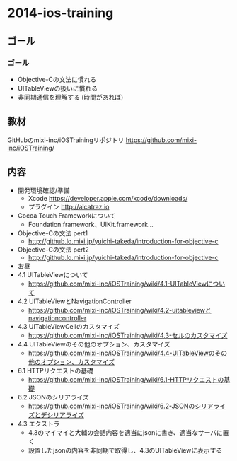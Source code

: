 # 2014-ios-training

## ゴール

### ゴール

* Objective-Cの文法に慣れる
* UITableViewの扱いに慣れる
* 非同期通信を理解する (時間があれば)

## 教材

GitHubのmixi-inc/iOSTrainingリポジトリ
https://github.com/mixi-inc/iOSTraining/

## 内容

* 開発環境確認/準備
    * Xcode https://developer.apple.com/xcode/downloads/
    * プラグイン http://alcatraz.io
* Cocoa Touch Frameworkについて
    * Foundation.framework、UIKit.framework...
* Objective-Cの文法 pert1
    * http://github.lo.mixi.jp/yuichi-takeda/introduction-for-objective-c
* Objective-Cの文法 pert2
    * http://github.lo.mixi.jp/yuichi-takeda/introduction-for-objective-c
* お昼
* 4.1 UITableViewについて
    *  https://github.com/mixi-inc/iOSTraining/wiki/4.1-UITableViewについて
* 4.2 UITableViewとNavigationController
    * https://github.com/mixi-inc/iOSTraining/wiki/4.2-uitableviewとnavigationcontroller
* 4.3 UITableViewCellのカスタマイズ
    * https://github.com/mixi-inc/iOSTraining/wiki/4.3-セルのカスタマイズ
* 4.4 UITableViewのその他のオプション、カスタマイズ
    * https://github.com/mixi-inc/iOSTraining/wiki/4.4-UITableViewのその他のオプション、カスタマイズ
* 6.1 HTTPリクエストの基礎
    * https://github.com/mixi-inc/iOSTraining/wiki/6.1-HTTPリクエストの基礎
* 6.2 JSONのシリアライズ
    * https://github.com/mixi-inc/iOSTraining/wiki/6.2-JSONのシリアライズとデシリアライズ
* 4.3 エクストラ
    * 4.3のマイマイと大輔の会話内容を適当にjsonに書き、適当なサーバに置く
    * 設置したjsonの内容を非同期で取得し、4.3のUITableViewに表示する

